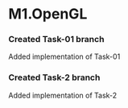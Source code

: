 # M1.OpenGL
### Created Task-01 branch
Added implementation of Task-01
### Created Task-2 branch
Added implementation of Task-2
